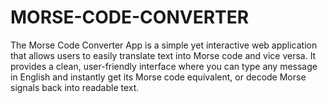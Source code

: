 # MORSE-CODE-CONVERTER
The Morse Code Converter App is a simple yet interactive web application that allows users to easily translate text into Morse code and vice versa. It provides a clean, user-friendly interface where you can type any message in English and instantly get its Morse code equivalent, or decode Morse signals back into readable text.
